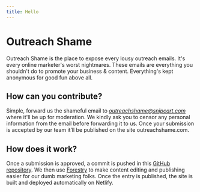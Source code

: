 ```yaml
---
title: Hello
---
```


# Outreach Shame

Outreach Shame is the place to expose every lousy outreach emails. It's every online marketer's worst nightmares. These emails are everything you shouldn't do to promote your business & content. Everything's kept anonymous for good fun above all.

## How can you contribute?

Simple, forward us the shameful email to [*outreachshame@snipcart.com*](mailto:outreachshame@snipcart.com) where it'll be up for moderation. We kindly ask you to censor any personal information from the email before forwarding it to us. Once your submission is accepted by our team it’ll be published on the site outreachshame.com.

## How does it work?

Once a submission is approved, a commit is pushed in this [GitHub repository](https://github.com/snipcart/outreachshame). We then use [Forestry](https://forestry.io/#/) to make content editing and publishing easier for our dumb marketing folks. Once the entry is published, the site is built and deployed automatically on Netlify.
